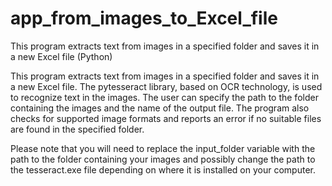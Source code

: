 # app_from_images_to_Excel_file
 This program extracts text from images in a specified folder and saves it in a new Excel file (Python)


This program extracts text from images in a specified folder and saves it in a new Excel file. The pytesseract library, based on OCR technology, is used to recognize text in the images. The user can specify the path to the folder containing the images and the name of the output file. The program also checks for supported image formats and reports an error if no suitable files are found in the specified folder.




Please note that you will need to replace the input_folder variable with the path to the folder containing your images and possibly change the path to the tesseract.exe file depending on where it is installed on your computer.
